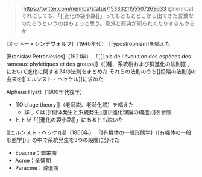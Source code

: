 
>[https://twitter.com/nennpa/status/1533321155507269633 @nennpa]
>それにしても、「[[進化の袋小路]]」ってもともとどこから出てきた言葉なのだろうというのはちょっと思う。意外と原典が知られてたりするんやろか

[オットー・シンデヴォルフ]（1940年代）
	[Typostrophism]を唱えた

[Branislav Petronievics]（1921年）
 「[[Lois de l'évolution des espèces des rameaux phylétiques et des groups]]（[[種、系統樹および群進化の法則]]）」において進化に関する24の法則をまとめた
 それらの法則のうち[[段階の法則]]の由来を[[エルンスト・ヘッケル]]に求めた

Alpheus Hyatt（1900年代後半）
- [[Old age theory]]（老齢説、老齢化説）を唱えた
    - 詳しくは[[『個体発生と系統発生』]][[『進化理論の構造』]]を参照
- ヒトが「[[進化の袋小路]]」にあるとも説いた

[[エルンスト・ヘッケル]]（1866年）
 『[有機体の一般形態学]（[有機体の一般形態学]）』の中で系統発生を3つの段階に分けた
- Epacme：繁栄期
- Acme：全盛期
- Paracme：減退期
